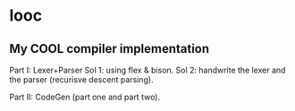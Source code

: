 # looc
My COOL compiler implementation
-------------------------------

Part I: Lexer+Parser
  Sol 1: using flex & bison.
  Sol 2: handwrite the lexer and the parser (recurisve descent parsing).

Part II: CodeGen (part one and part two).


